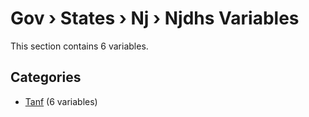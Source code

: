 # Gov › States › Nj › Njdhs Variables

This section contains 6 variables.

## Categories

- [Tanf](tanf/index.md) (6 variables)
